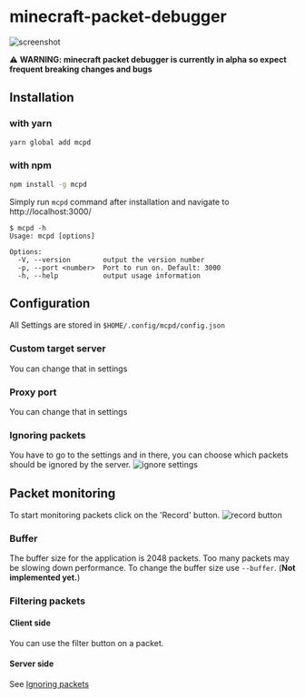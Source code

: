 # minecraft-packet-debugger
![screenshot](https://i.imgur.com/wFDjg2Q.png)

:warning: **WARNING: minecraft packet debugger is currently in alpha so expect frequent breaking changes and bugs**

## Installation
### with yarn
```sh
yarn global add mcpd
```

### with npm
```sh
npm install -g mcpd
```


Simply run `mcpd` command after installation and navigate to http://localhost:3000/
```shell script
$ mcpd -h
Usage: mcpd [options]

Options:
  -V, --version        output the version number
  -p, --port <number>  Port to run on. Default: 3000
  -h, --help           output usage information
```


## Configuration
All Settings are stored in `$HOME/.config/mcpd/config.json`

### Custom target server
You can change that in settings

### Proxy port
You can change that in settings

### Ignoring packets
You have to go to the settings and in there, you can choose which packets should be ignored by the server.
![ignore settings](https://i.imgur.com/YHInhe5.png)



## Packet monitoring
To start monitoring packets click on the 'Record' button.
![record button](https://i.imgur.com/7mQplLu.png)

### Buffer
The buffer size for the application is 2048 packets. Too many packets may be slowing down performance. To change the buffer size use `--buffer`. (**Not implemented yet.**)

### Filtering packets
#### Client side
You can use the filter button on a packet.

#### Server side
See [Ignoring packets](#Ignoring-packets)
